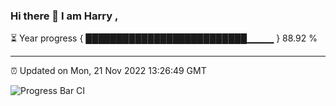 ### Hi there 👋 I am Harry , 

⏳ Year progress { ██████████████████████████▁▁▁▁ } 88.92 %

---

⏰ Updated on Mon, 21 Nov 2022 13:26:49 GMT

![Progress Bar CI](https://github.com/duykhang68/duykhang68/workflows/Progress%20Bar%20CI/badge.svg)
